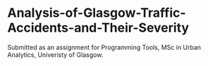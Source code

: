 # Analysis-of-Glasgow-Traffic-Accidents-and-Their-Severity
Submitted as an assignment for Programming Tools, MSc in Urban Analytics, Univeristy of Glasgow.
